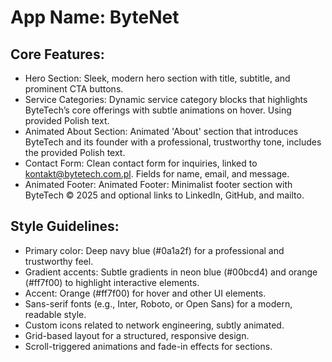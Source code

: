 # **App Name**: ByteNet

## Core Features:

- Hero Section: Sleek, modern hero section with title, subtitle, and prominent CTA buttons.
- Service Categories: Dynamic service category blocks that highlights ByteTech’s core offerings with subtle animations on hover. Using provided Polish text.
- Animated About Section: Animated 'About' section that introduces ByteTech and its founder with a professional, trustworthy tone, includes the provided Polish text.
- Contact Form: Clean contact form for inquiries, linked to kontakt@bytetech.com.pl. Fields for name, email, and message.
- Animated Footer: Animated Footer: Minimalist footer section with ByteTech © 2025 and optional links to LinkedIn, GitHub, and mailto.

## Style Guidelines:

- Primary color: Deep navy blue (#0a1a2f) for a professional and trustworthy feel.
- Gradient accents: Subtle gradients in neon blue (#00bcd4) and orange (#ff7f00) to highlight interactive elements.
- Accent: Orange (#ff7f00) for hover and other UI elements.
- Sans-serif fonts (e.g., Inter, Roboto, or Open Sans) for a modern, readable style.
- Custom icons related to network engineering, subtly animated.
- Grid-based layout for a structured, responsive design.
- Scroll-triggered animations and fade-in effects for sections.